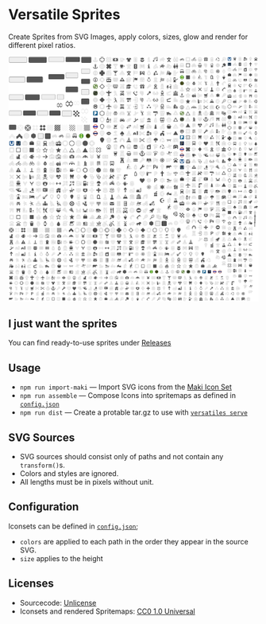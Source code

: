 # Versatile Sprites

Create Sprites from SVG Images, apply colors, sizes, glow and render for different pixel ratios.

![Example Spritemap](./example/sprites.png)

## I just want the sprites

You can find ready-to-use sprites under [Releases](https://github.com/versatiles-org/versatiles-sprites/releases)

## Usage

* `npm run import-maki` — Import SVG icons from the [Maki Icon Set](https://github.com/mapbox/maki)
* `npm run assemble` — Compose Icons into spritemaps as defined in [`config.json`](./config.json)
* `npm run dist` — Create a protable tar.gz to use with [`versatiles serve`](https://github.com/versatiles-org/versatiles#run)

## SVG Sources

* SVG sources should consist only of paths and not contain any `transform()`s.
* Colors and styles are ignored.
* All lengths must be in pixels without unit.

## Configuration

Iconsets can be defined in [`config.json`](./config.json);
* `colors` are applied to each path in the order they appear in the source SVG.
* `size` applies to the height

## Licenses

* Sourcecode: [Unlicense](./UNLICENSE.md)
* Iconsets and rendered Spritemaps: [CC0 1.0 Universal](./icons/LICENSE.md)

